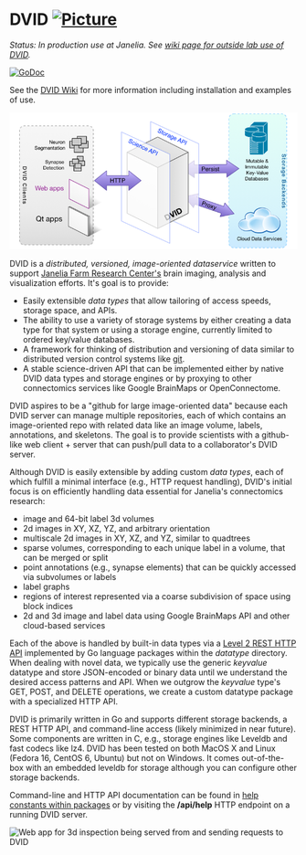 DVID       [![Picture](https://raw.github.com/janelia-flyem/janelia-flyem.github.com/master/images/HHMI_Janelia_Color_Alternate_180x40.png)](http://www.janelia.org)
====

*Status: In production use at Janelia.  See [wiki page for outside lab use of DVID](https://github.com/janelia-flyem/dvid/wiki/State-of-DVID-for-External-Use).*

[![GoDoc](https://godoc.org/github.com/janelia-flyem/dvid?status.png)](https://godoc.org/github.com/janelia-flyem/dvid) 

See the [DVID Wiki](https://github.com/janelia-flyem/dvid/wiki) for more information including installation and examples of use.

![High-level architecture of DVID](/images/dvid-highlevel.png)

DVID is a *distributed, versioned, image-oriented dataservice* written to support 
[Janelia Farm Research Center's](http://www.janelia.org) brain imaging, analysis and 
visualization efforts.  It's goal is to provide:

* Easily extensible *data types* that allow tailoring of access speeds, storage space, and APIs.
* The ability to use a variety of storage systems by either creating a data type for that system or using a storage engine, currently limited to ordered key/value databases.
* A framework for thinking of distribution and versioning of data similar to distributed version 
control systems like [git](http://git-scm.com).
* A stable science-driven API that can be implemented either by native DVID data types and storage engines or by proxying to other connectomics services like Google BrainMaps or OpenConnectome.

DVID aspires to be a "github for large image-oriented data" because each DVID
server can manage multiple repositories, each of which contains an image-oriented repo
with related data like an image volume, labels, annotations, and skeletons.  The goal is to provide scientists 
with a github-like web client + server that can push/pull data to a collaborator's DVID server.

Although DVID is easily extensible by adding custom *data types*, each of which fulfill a
minimal interface (e.g., HTTP request handling), DVID's initial focus is on efficiently handling data essential for Janelia's connectomics research:

* image and 64-bit label 3d volumes
* 2d images in XY, XZ, YZ, and arbitrary orientation
* multiscale 2d images in XY, XZ, and YZ, similar to quadtrees
* sparse volumes, corresponding to each unique label in a volume, that can be merged or split
* point annotations (e.g., synapse elements) that can be quickly accessed via subvolumes or labels
* label graphs
* regions of interest represented via a coarse subdivision of space using block indices
* 2d and 3d image and label data using Google BrainMaps API and other cloud-based services

Each of the above is handled by built-in data types via a
[Level 2 REST HTTP API](http://martinfowler.com/articles/richardsonMaturityModel.html)
implemented by Go language packages within the *datatype* directory.  When dealing with novel data,
we typically use the generic *keyvalue* datatype and store JSON-encoded or binary data
until we understand the desired access patterns and API.  When we outgrow the *keyvalue* type's
GET, POST, and DELETE operations, we create a custom datatype package with a specialized HTTP API.

DVID is primarily written in Go and supports different storage backends, a REST HTTP API,
and command-line access (likely minimized in near future).  Some components are written in 
C, e.g., storage engines like Leveldb and fast codecs like lz4.  DVID has been tested on 
both MacOS X and Linux (Fedora 16, CentOS 6, Ubuntu) but not on Windows.  It comes out-of-the-box
with an embedded leveldb for storage although you can configure other storage backends.

Command-line and HTTP API documentation can be 
found in [help constants within packages](https://github.com/janelia-flyem/dvid/blob/master/datatype/labelvol/labelvol.go#L34) or by visiting the **/api/help**
HTTP endpoint on a running DVID server.

![Web app for 3d inspection being served from and sending requests to DVID](https://raw.githubusercontent.com/janelia-flyem/dvid/master/images/webapp.png)
